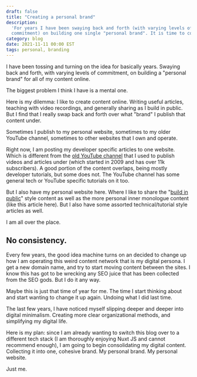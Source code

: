 ```yaml
---
draft: false
title: "Creating a personal brand"
description:
  'For years I have been swaying back and forth (with varying levels of
  commitment) on building one single "personal brand". It is time to commit.'
category: blog
date: 2021-11-11 00:00 EST
tags: personal, branding
---
```


I have been tossing and turning on the idea for basically years. Swaying back
and forth, with varying levels of commitment, on building a "personal brand" for
all of my content online.

The biggest problem I think I have is a mental one.

Here is my dilemma: I like to create content online. Writing useful articles,
teaching with video recordings, and generally sharing as I build in public. But
I find that I really swap back and forth over what "brand" I publish that
content under.

Sometimes I publish to my personal website, sometimes to my older YouTube
channel, sometimes to other websites that I own and operate.

Right now, I am posting my developer specific articles to one website. Which is
different from the
[old YouTube channel](https://www.youtube.com/channel/UCpmyKWv4k8GpsnKrFxRJIxg)
that I used to publish videos and articles under (which started in 2009 and has
over 11k subscribers). A good portion of the content overlaps, being mostly
developer tutorials, but some does not. The YouTube channel has some general
tech or YouTube specific tutorials on it too.

But I also have my personal website here. Where I like to share the
"[build in public](/newsletter)" style content as well as the more personal
inner monologue content (like this article here). But I also have some assorted
technical/tutorial style articles as well.

I am all over the place.

## No consistency.

Every few years, the good idea machine turns on an decided to change up how I am
operating this weird content network that is my digital persona. I get a new
domain name, and try to start moving content between the sites. I know this has
got to be wrecking any SEO juice that has been collected from the SEO gods. But
I do it any way.

Maybe this is just that time of year for me. The time I start thinking about and
start wanting to change it up again. Undoing what I did last time.

The last few years, I have noticed myself slipping deeper and deeper into
digital minimalism. Creating more clear organizational methods, and simplifying
my digital life.

Here is my plan: since I am already wanting to switch this blog over to a
different tech stack (I am thoroughly enjoying Nuxt JS and cannot recommend
enough), I am going to begin consolidating my digital content. Collecting it
into one, cohesive brand. My personal brand. My personal website.

Just me.
